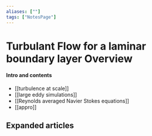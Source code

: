 ```yaml
---
aliases: [""]
tags: ["NotesPage"]
---
```


# Turbulant Flow for a laminar boundary layer Overview

#### Intro and contents
- [[turbulence at scale]]
- [[large eddy simulations]]
- [[Reynolds averaged Navier Stokes equations]]
- [[appro]]


## Expanded articles

